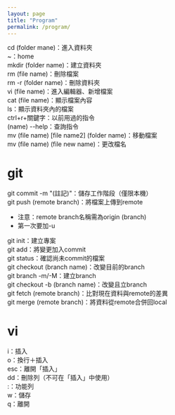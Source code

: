 ```yaml
---
layout: page
title: "Program"
permalink: /program/
---
```

cd (folder mane)：進入資料夾<br />
~：home<br />
mkdir (folder name)：建立資料夾<br />
rm (file name)：刪除檔案<br />
rm -r (folder name)：刪除資料夾<br />
vi (file name)：進入編輯器、新增檔案<br />
cat (file name)：顯示檔案內容<br />
ls：顯示資料夾內的檔案<br />
ctrl+r+關鍵字：以前用過的指令<br />
(name) --help：查詢指令<br />
mv (file name) [file name2] (folder name)：移動檔案<br />
mv (file name) (file new name)：更改檔名
# git
git commit -m "(註記)"：儲存工作階段（僅限本機）<br />
git push (remote branch)：將檔案上傳到remote<br />
- 注意：remote branch名稱需為origin (branch)<br />
- 第一次要加-u<br />

git init：建立專案<br />
git add：將變更加入commit<br />
git status：確認尚未commit的檔案<br />
git checkout (branch name)：改變目前的branch<br />
git branch -m/-M：建立branch<br />
git checkout -b (branch name)：改變且立branch<br />
git fetch (remote branch)：比對現在資料與remote的差異<br />
git merge (remote branch)：將資料從remote合併回local
# vi
i：插入<br />
o：換行＋插入<br />
esc：離開「插入」<br />
dd：刪除列（不可在「插入」中使用）<br />
:：功能列<br />
w：儲存<br />
q：離開